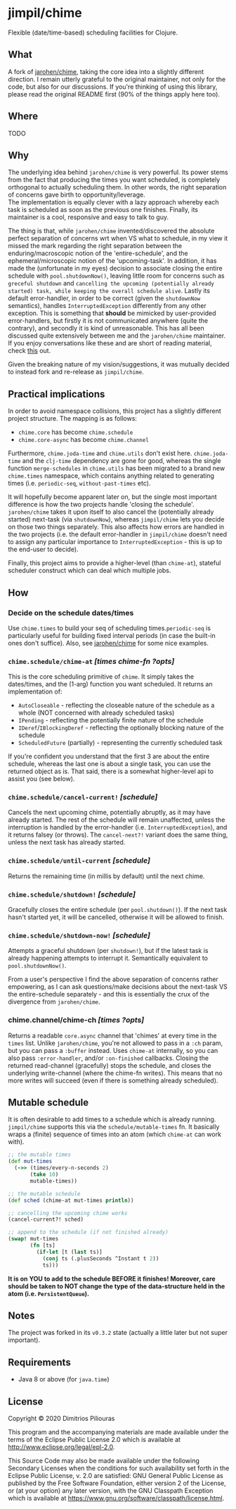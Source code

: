 # jimpil/chime

Flexible (date/time-based) scheduling facilities for Clojure. 

## What
A fork of [jarohen/chime](https://github.com/jarohen/chime), taking the core idea into a slightly different direction.
I remain utterly grateful to the original maintainer, not only for the code, but also for our discussions.
If you're thinking of using this library, please read the original README first (90% of the things apply here too).

## Where
TODO

## Why 
The underlying idea behind `jarohen/chime` is very powerful. Its power stems from the fact that producing the times you want scheduled, 
is completely orthogonal to actually scheduling them. In other words, the right separation of concerns gave birth to opportunity/leverage.    
The implementation is equally clever with a lazy approach whereby each task is scheduled as soon as the previous one finishes.
Finally, its maintainer is a cool, responsive and easy to talk to guy. 

The thing is that, while `jarohen/chime` invented/discovered the absolute perfect separation of concerns wrt when VS what to schedule,
in my view it missed the mark regarding the right separation between the enduring/macroscopic notion of  the 'entire-schedule', 
and the ephemeral/microscopic notion of the 'upcoming-task'. In addition, it has made the (unfortunate in my eyes) decision to associate 
closing the entire schedule with `pool.shutdownNow()`, leaving little room for concerns such as `greceful shutdown` and 
`cancelling the upcoming (potentially already started) task, while keeping the overall schedule alive`. 
Lastly its default error-handler, in order to be correct (given the `shutdownNow` semantics), handles `InterruptedException` 
differently from any other exception. This is something that **should** be mimicked by user-provided error-handlers, 
but firstly it is not communicated anywhere (quite the contrary), and secondly it is kind of unreasonable. 
This has all been discussed quite extensively between me and the `jarohen/chime` maintainer. If you enjoy conversations like these
and are short of reading material, check [this](https://github.com/jarohen/chime/issues/37) out. 

Given the breaking nature of my vision/suggestions, it was mutually decided to instead fork and re-release as `jimpil/chime`.

## Practical implications
In order to avoid namespace collisions, this project has a slightly different project structure. The mapping is as follows:

- `chime.core` has become `chime.schedule`
- `chime.core-async` has become `chime.channel`

Furthermore, `chime.joda-time` and `chime.utils` don't exist here. `chime.joda-time` and the `clj-time` dependency are gone for good,
whereas the single function `merge-schedules` in `chime.utils` has been migrated to a brand new `chime.times` namespace, which contains
anything related to generating times (i.e. `periodic-seq`, `without-past-times` etc).

It will hopefully become apparent later on, but the single most important difference is how the two projects handle 'closing the schedule'.
`jarohen/chime` takes it upon itself to also cancel the (potentially already started) next-task (via `shutdownNow`), whereas `jimpil/chime` 
lets you decide on those two things separately. This also affects how errors are handled in the two projects 
(i.e. the default error-handler in `jimpil/chime` doesn't need to assign any particular importance to `InterruptedException` - this is up to the end-user to decide).     

Finally, this project aims to provide a higher-level (than `chime-at`), stateful scheduler construct which can deal which multiple jobs.

## How

### Decide on the schedule dates/times

Use `chime.times` to build your seq of scheduling times.`periodic-seq` is particularly useful for building fixed interval periods 
(in case the built-in ones don't suffice). Also, see [jarohen/chime](https://github.com/jarohen/chime) for some nice examples.

### `chime.schedule/chime-at` _[times chime-fn ?opts]_
This is the core scheduling primitive of `chime`. It simply takes the dates/times, and the (1-arg) function you want scheduled.
It returns an implementation of:

- `AutoCloseable` - reflecting the closeable nature of the schedule as a whole (NOT concerned with already scheduled tasks) 
- `IPending` - reflecting the potentially finite nature of the schedule
- `IDeref`/`IBlockingDeref` - reflecting the optionally blocking nature of the schedule
- `ScheduledFuture` (partially) - representing the currently scheduled task

If you're confident you understand that the first 3 are about the entire schedule, 
whereas the last one is about a single task, you can use the returned object as is.
That said, there is a somewhat higher-level api to assist you (see below).   

### `chime.schedule/cancel-current!` _[schedule]_
Cancels the next upcoming chime, potentially abruptly, as it may have already started. The rest of the schedule
will remain unaffected, unless the interruption is handled by the error-handler (i.e. `InterruptedException`), and it
returns falsey (or throws). The `cancel-next?!` variant does the same thing, unless the next task has already started.

### `chime.schedule/until-current` _[schedule]_
Returns the remaining time (in millis by default) until the next chime. 

### `chime.schedule/shutdown!` _[schedule]_
Gracefully closes the entire schedule (per `pool.shutdown()`). If the next task hasn't started yet, it will be cancelled,
otherwise it will be allowed to finish.

### `chime.schedule/shutdown-now!` _[schedule]_
Attempts a graceful shutdown (per `shutdown!`), but if the latest task is already happening attempts to interrupt it. 
Semantically equivalent to `pool.shutdownNow()`.

From a user's perspective I find the above separation of concerns rather empowering, as I can ask questions/make decisions about 
the next-task VS the entire-schedule separately - and this is essentially the crux of the divergence from `jarohen/chime`. 

### chime.channel/chime-ch _[times ?opts]_
Returns a readable `core.async` channel that 'chimes' at every time in the `times` list.
Unlike `jarohen/chime`, you're not allowed to pass in a `:ch` param, but you can pass a `:buffer` instead. 
Uses `chime-at` internally, so you can also pass `:error-handler`, and/or `:on-finished` callbacks.
Closing the returned read-channel (gracefully) stops the schedule, and closes the underlying write-channel (where the chime-fn writes).
This means that no more writes will succeed (even if there is something already scheduled).  
 
## Mutable schedule
It is often desirable to add times to a schedule which is already running. 
`jimpil/chime` supports this via the `schedule/mutable-times` fn. It basically wraps a (finite) 
sequence of times into an atom (which `chime-at` can work with). 

```clj
;; the mutable times
(def mut-times 
  (->> (times/every-n-seconds 2)
       (take 10)
       mutable-times))

;; the mutable schedule
(def sched (chime-at mut-times println)) 

;; cancelling the upcoming chime works
(cancel-current?! sched)  

;; append to the schedule (if not finished already)
(swap! mut-times  
       (fn [ts]
         (if-let [t (last ts)]
           (conj ts (.plusSeconds ^Instant t 2))
           ts)))
```

**It is on YOU to add to the schedule BEFORE it finishes!
Moreover, care should be taken to NOT change the type of the data-structure held in the atom 
(i.e. `PersistentQueue`).**

## Notes
The project was forked in its `v0.3.2` state (actually a little later but not super important). 


## Requirements 

- Java 8 or above (for `java.time`)

## License

Copyright © 2020 Dimitrios Piliouras

This program and the accompanying materials are made available under the
terms of the Eclipse Public License 2.0 which is available at
http://www.eclipse.org/legal/epl-2.0.

This Source Code may also be made available under the following Secondary
Licenses when the conditions for such availability set forth in the Eclipse
Public License, v. 2.0 are satisfied: GNU General Public License as published by
the Free Software Foundation, either version 2 of the License, or (at your
option) any later version, with the GNU Classpath Exception which is available
at https://www.gnu.org/software/classpath/license.html.